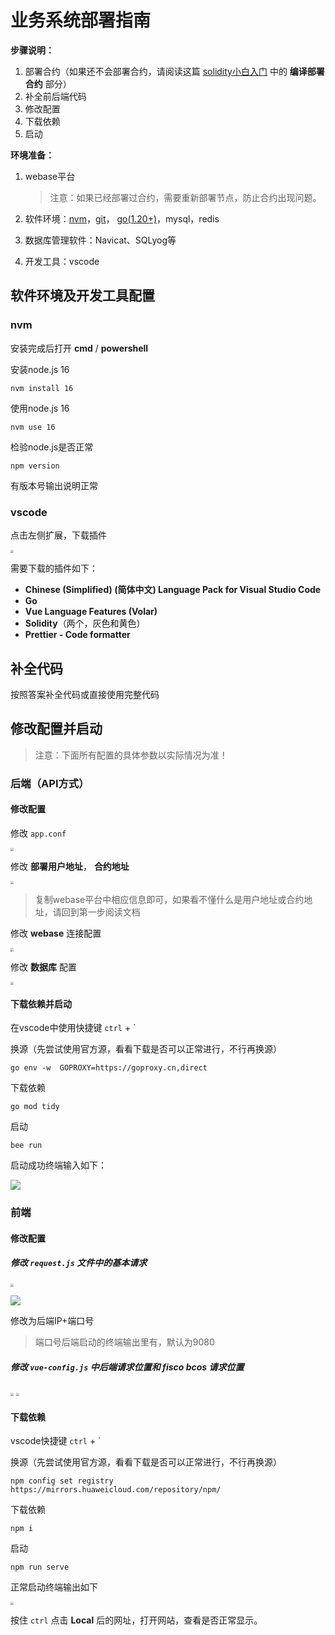 # 业务系统部署指南

**步骤说明：**

1. 部署合约（如果还不会部署合约，请阅读这篇 [solidity小白入门](https://github.com/GuaiPotato/Solidity-Development-Guide/blob/master/solidity%E5%B0%8F%E7%99%BD%E5%85%A5%E9%97%A8.md) 中的 **编译部署合约** 部分）
2. 补全前后端代码
3. 修改配置
4. 下载依赖
5. 启动



**环境准备：**

1. webase平台

   > 注意：如果已经部署过合约，需要重新部署节点，防止合约出现问题。

2. 软件环境：[nvm](https://github.com/coreybutler/nvm-windows/releases)，[git](https://git-scm.com/download/win)， [go(1.20+)](https://go.dev/doc/install)，mysql，redis

3. 数据库管理软件：Navicat、SQLyog等

4. 开发工具：vscode



## 软件环境及开发工具配置

### nvm

安装完成后打开 **cmd** / **powershell**

安装node.js 16

```shell
nvm install 16
```

使用node.js 16

```
nvm use 16
```

检验node.js是否正常

```shell
npm version
```

有版本号输出说明正常

### vscode

点击左侧扩展，下载插件

<img src="./img/Snipaste_2024-02-06_13-44-46.png" style="zoom:33%;" />

需要下载的插件如下：

- **Chinese (Simplified) (简体中文) Language Pack for Visual Studio Code**
- **Go**
- **Vue Language Features (Volar)**
- **Solidity**（两个，灰色和黄色）
- **Prettier - Code formatter**

## 补全代码

按照答案补全代码或直接使用完整代码

## 修改配置并启动

> 注意：下面所有配置的具体参数以实际情况为准！

### 后端（API方式）

#### 修改配置

修改 `app.conf`

<img src="./img/Snipaste_2024-02-05_19-15-33.png" style="zoom:33%;" />

修改 **部署用户地址**， **合约地址**

<img src="./img/Snipaste_2024-02-05_19-17-32.png" style="zoom: 33%;" />

> 复制webase平台中相应信息即可，如果看不懂什么是用户地址或合约地址，请回到第一步阅读文档

修改 **webase** 连接配置

<img src="./img/Snipaste_2024-02-05_19-27-57.png" style="zoom:33%;" />

修改 **数据库** 配置

<img src="./img/Snipaste_2024-02-05_19-29-40.png" style="zoom: 33%;" />

#### 下载依赖并启动

在vscode中使用快捷键 `ctrl` + `

换源（先尝试使用官方源，看看下载是否可以正常进行，不行再换源）

```shell
go env -w  GOPROXY=https://goproxy.cn,direct
```

下载依赖

```shell
go mod tidy
```

启动

```shell
bee run
```

启动成功终端输入如下：

![](./img/Snipaste_2024-02-05_20-03-15.png)



### 前端

#### 修改配置

##### 修改 `request.js` 文件中的基本请求

<img src="./img/Snipaste_2024-02-05_18-20-53.png" style="zoom:33%;" />

![](./img/Snipaste_2024-02-06_13-23-14.png)

修改为后端IP+端口号

> 端口号后端启动的终端输出里有，默认为9080

##### 修改 `vue-config.js` 中后端请求位置和 fisco bcos 请求位置

<img src="./img/Snipaste_2024-02-06_13-37-22.png" style="zoom:33%;" />

<img src="./img/Snipaste_2024-02-06_13-40-36.png" style="zoom:33%;" />

#### 下载依赖

vscode快捷键 `ctrl` + `

换源（先尝试使用官方源，看看下载是否可以正常进行，不行再换源）

```shell
npm config set registry https://mirrors.huaweicloud.com/repository/npm/
```

下载依赖

```shell
npm i
```

启动

```shell
npm run serve
```

正常启动终端输出如下

<img src="./img/Snipaste_2024-02-06_13-41-31.png" style="zoom:33%;" />

按住 `ctrl` 点击 **Local** 后的网址，打开网站，查看是否正常显示。

